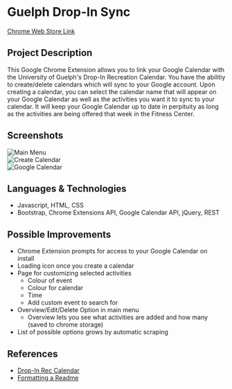 # Guelph Drop-In Sync
[Chrome Web Store Link](https://chrome.google.com/webstore/detail/guelph-drop-in-sync/dcjfimkbgpdgmbfpnhboaceildfgaehh?hl=en&authuser=1)

## Project Description
This Google Chrome Extension allows you to link your Google Calendar with the University of Guelph's Drop-In Recreation Calendar. You have the abilitiy to create/delete calendars which will sync to your Google account. Upon creating a calendar, you can select the calendar name that will appear on your Google Calendar as well as the activities you want it to sync to your calendar. It will keep your Google Calendar up to date in perpituity as long as the activities are being offered that week in the Fitness Center.

## Screenshots
![Main Menu](https://github.com/ericbuys/Guelph_Drop-In_Sync/blob/main/screenshots/main_menu.jpg)  
![Create Calendar](https://github.com/ericbuys/Guelph_Drop-In_Sync/blob/main/screenshots/create_calendar.png)  
![Google Calendar](https://github.com/ericbuys/Guelph_Drop-In_Sync/blob/main/screenshots/google_calendar.jpg)

## Languages & Technologies
- Javascript, HTML, CSS
- Bootstrap, Chrome Extensions API, Google Calendar API, jQuery, REST

## Possible Improvements
- Chrome Extension prompts for access to your Google Calendar on install
- Loading icon once you create a calendar
- Page for customizing selected activities
    - Colour of event
    - Colour for calendar
    - Time
    - Add custom event to search for
- Overview/Edit/Delete Option in main menu
    - Overview lets you see what activities are added and how many (saved to chrome storage)
- List of possible options grows by automatic scraping

## References
* [Drop-In Rec Calendar](https://fitandrec.gryphons.ca/sports-clubs/drop-in-rec)
* [Formatting a Readme](https://docs.github.com/en/get-started/writing-on-github/getting-started-with-writing-and-formatting-on-github/basic-writing-and-formatting-syntax)
